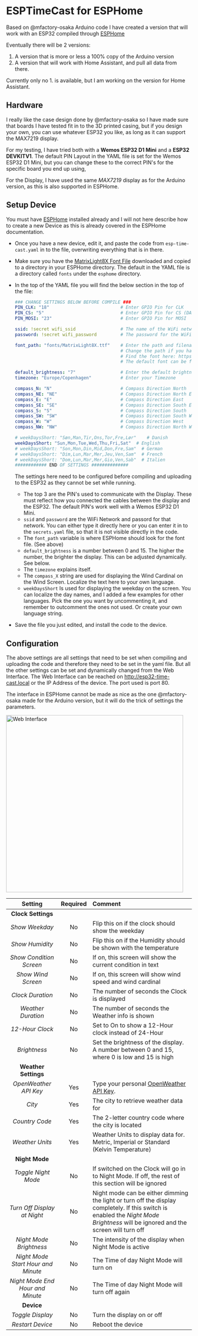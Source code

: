 # ESPTimeCast for ESPHome

Based on @mfactory-osaka Arduino code I have created a version that will work with an ESP32 compiled through [ESPHome](https://esphome.io/)

Eventually there will be 2 versions:

1. A version that is more or less a 100% copy of the Arduino version
2. A version that will work with Home Assistant, and pull all data from there.

Currently only no 1. is available, but I am working on the version for Home Assistant.

## Hardware

I really like the case design done by @mfactory-osaka so I have made sure that boards I have tested fit in to the 3D printed casing, but if you design your own, you can use whatever ESP32 you like, as long as it can support the MAX7219 display.

For my testing, I have tried both with a **Wemos ESP32 D1 Mini** and a **ESP32 DEVKITV1**. The default PIN Layout in the YAML file is set for the Wemos ESP32 D1 Mini, but you can change these to the correct PIN's for the specific board you end up using,

For the Display, I have used the same *MAX7219* display as for the Arduino version, as this is also supported in ESPHome.

## Setup Device

You must have [ESPHome](https://esphome.io/) installed already and I will not here describe how to create a new Device as this is already covered in the ESPHome documentation.

* Once you have a new device, edit it, and paste the code from `esp-time-cast.yaml` in to the file, overwriting everything that is in there.
* Make sure you have the [MatrixLight8X Font File](https://github.com/trip5/Matrix-Fonts/blob/main/8-series/MatrixLight8X.ttf) downloaded and copied to a directory in your ESPHome directory. The default in the YAML file is a directory called `fonts` under the `esphome` directory.
* In the top of the YAML file you will find the below section in the top of the file:

  ```yaml
  ### CHANGE SETTINGS BELOW BEFORE COMPILE ###
  PIN_CLK: "18"                           # Enter GPIO Pin for CLK
  PIN_CS: "5"                             # Enter GPIO Pin for CS (DATA)
  PIN_MOSI: "23"                          # Enter GPIO Pin for MOSI

  ssid: !secret wifi_ssid                 # The name of the WiFi network. When using !secret that means that wifi_ssid needs to be defined in secrets.yaml
  password: !secret wifi_password         # The password for the WiFi Network

  font_path: "fonts/MatrixLight8X.ttf"    # Enter the path and filename of the font you use. I recommend the file entered.
                                          # Change the path if you have not placed it in a fonts directory under esphome
                                          # Find the font here: https://github.com/trip5/Matrix-Fonts/tree/main/8-series
                                          # The default font can be found in the Github Repository for this project.

  default_brightness: "7"                 # Enter the default brightness level of the display 0 -15
  timezone: "Europe/Copenhagen"           # Enter your Timezone

  compass_N: "N"                          # Compass Direction North
  compass_NE: "NE"                        # Compass Direction North East
  compass_E: "E"                          # Compass Direction East
  compass_SE: "SE"                        # Compass Direction South East
  compass_S: "S"                          # Compass Direction South
  compass_SW: "SW"                        # Compass Direction South West
  compass_W: "W"                          # Compass Direction West
  compass_NW: "NW"                        # Compass Direction North West

  # weekDaysShort: "Søn,Man,Tir,Ons,Tor,Fre,Lør"    # Danish
  weekDaysShort: "Sun,Mon,Tue,Wed,Thu,Fri,Sat"  # English
  # weekDaysShort: "Son,Mon,Din,Mid,Don,Fre,Sam"  # German
  # weekDaysShort: "Dim,Lun,Mar,Mer,Jeu,Ven,Sam"  # French
  # weekDaysShort: "Dom,Lun,Mar,Mer,Gio,Ven,Sab"  # Italien
  ############ END OF SETTINGS ############## 
  ````

  The settings here need to be configured before compiling and uploading to the ESP32 as they cannot be set while running.
  * The top 3 are the PIN's used to communicate with the Display. These must reflect how you connected the cables between the display and the ESP32. The default PIN's work well with a Wemos ESP32 D1 Mini.
  * `ssid` and `password` are the WiFi Network and passord for that network. You can either type it directly here or you can enter it in to the `secrets.yaml` file, so that it is not visible directly in the code.
  * The `font_path` variable is where ESPHome should look for the font file. (See above)
  * `default_brightness` is a number between 0 and 15. The higher the number, the brighter the display. This can be adjusted dynamically. See below.
  * The `timezone` explains itself.
  * The `compass_X` string are used for displaying the Wind Cardinal on the Wind Screen. Localize the text here to your own language.
  * `weekDaysShort` Is used for displaying the weekday on the screen. You can localize the day names, and I added a few examples for other languages. Pick the one you want by uncommenting it, and remember to outcomment the ones not used. Or create your own language string.

* Save the file you just edited, and install the code to the device.

## Configuration

The above settings are all settings that need to be set when compiling and uploading the code and therefore they need to be set in the yaml file. But all the other settings can be set and dynamically changed from the Web Interface.
The Web Interface can be reached on http://esp32-time-cast.local or the IP Address of the device. The port used is port 80.

The interface in ESPHome cannot be made as nice as the one @mfactory-osaka made for the Arduino version, but it will do the trick of settings the parameters.

<img src="esp32_timecast_web.jpg" alt="Web Interface" width="480">

| Setting | Required | Comment |
|:-------------:|:-------:|:-------|
| **Clock Settings** |  |  |
| *Show Weekday* | No | Flip this on if the clock should show the weekday |
| *Show Humidity* | No | Flip this on if the Humidity should be shown with the temperature |
| *Show Condition Screen* | No | If on, this screen will show the current condition in text |
| *Show Wind Screen* | No | If on, this screen will show wind speed and wind cardinal |
| *Clock Duration* | No | The number of seconds the Clock is displayed |
| *Weather Duration* | No | The number of seconds the Weather info is shown |
| *12-Hour Clock* | No | Set to On to show a 12-Hour clock instead of 24-Hour |
| *Brightness* | No | Set the brightness of the display. A number between 0 and 15, where 0 is low and 15 is high |
| **Weather Settings** |  |  |
| *OpenWeather API Key* | Yes | Type your personal [OpenWeather API Key](https://openweathermap.org/api). |
| *City* | Yes | The city to retrieve weather data for  |
| *Country Code* | Yes | The 2-letter country code where the city is located |
| *Weather Units* | Yes | Weather Units to display data for. Metric, Imperial or Standard (Kelvin Temperature)   |
| **Night Mode** |  |  |
| *Toggle Night Mode* | No | If switched on the Clock will go in to Night Mode. If off, the rest of this section will be ignored |
| *Turn Off Display at Night* | No | Night mode can be either dimming the light or turn off the display completely. If this switch is enabled the *Night Mode Brightness* will be ignored and the screen will turn off  |
| *Night Mode Brightness* | No | The intensity of the display when Night Mode is active |
| *Night Mode Start Hour and Minute* | No | The Time of day Night Mode will turn on |
| *Night Mode End Hour and Minute* | No | The Time of day Night Mode will turn off again |
| **Device** |  |  |
| *Toggle Display* | No | Turn the display on or off |
| *Restart Device* | No | Reboot the device |

